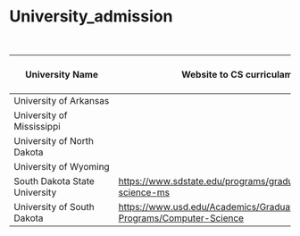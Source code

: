 # University_admission <br>
 <br>




| University Name | Website to CS curriculam | Tuition/year | Minimum IELTS Score | Deadline | Applied | 
| -------- | ------- | -------- | ------- | -------- | ------- |
| University of Arkansas |  |
| University of Mississippi |  |
| University of North Dakota |  |
| University of Wyoming | 
| South Dakota State University | https://www.sdstate.edu/programs/graduate/computer-science-ms | [$6000 - $8000](https://www.sdstate.edu/international-affairs/estimated-costs-international-students) | 6 | May 1 | ❌ |
| University of South Dakota | https://www.usd.edu/Academics/Graduate-Programs/Computer-Science | [$12,768](https://www.usd.edu/Admissions-and-Aid/Tuition-and-Costs/International-Tuition-and-Costs) | 6 | April 15 | ❌ |

